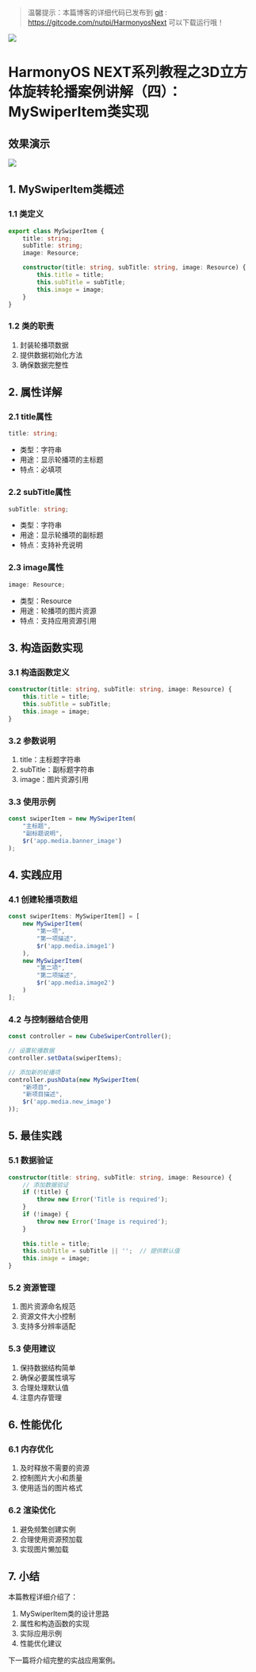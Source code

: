 > 温馨提示：本篇博客的详细代码已发布到 [git](https://gitcode.com/nutpi/HarmonyosNext) : https://gitcode.com/nutpi/HarmonyosNext 可以下载运行哦！

![](https://files.mdnice.com/user/47561/d5b6c4ac-1db7-4987-b69a-65e30abe2ed0.png)

# HarmonyOS NEXT系列教程之3D立方体旋转轮播案例讲解（四）：MySwiperItem类实现
## 效果演示

![](https://files.mdnice.com/user/47561/1206c9f5-ffbc-407e-be02-ed1889ad8419.gif)

## 1. MySwiperItem类概述

### 1.1 类定义
```typescript
export class MySwiperItem {
    title: string;
    subTitle: string;
    image: Resource;

    constructor(title: string, subTitle: string, image: Resource) {
        this.title = title;
        this.subTitle = subTitle;
        this.image = image;
    }
}
```

### 1.2 类的职责
1. 封装轮播项数据
2. 提供数据初始化方法
3. 确保数据完整性

## 2. 属性详解

### 2.1 title属性
```typescript
title: string;
```
- 类型：字符串
- 用途：显示轮播项的主标题
- 特点：必填项

### 2.2 subTitle属性
```typescript
subTitle: string;
```
- 类型：字符串
- 用途：显示轮播项的副标题
- 特点：支持补充说明

### 2.3 image属性
```typescript
image: Resource;
```
- 类型：Resource
- 用途：轮播项的图片资源
- 特点：支持应用资源引用

## 3. 构造函数实现

### 3.1 构造函数定义
```typescript
constructor(title: string, subTitle: string, image: Resource) {
    this.title = title;
    this.subTitle = subTitle;
    this.image = image;
}
```

### 3.2 参数说明
1. title：主标题字符串
2. subTitle：副标题字符串
3. image：图片资源引用

### 3.3 使用示例
```typescript
const swiperItem = new MySwiperItem(
    "主标题",
    "副标题说明",
    $r('app.media.banner_image')
);
```

## 4. 实践应用

### 4.1 创建轮播项数组
```typescript
const swiperItems: MySwiperItem[] = [
    new MySwiperItem(
        "第一项",
        "第一项描述",
        $r('app.media.image1')
    ),
    new MySwiperItem(
        "第二项",
        "第二项描述",
        $r('app.media.image2')
    )
];
```

### 4.2 与控制器结合使用
```typescript
const controller = new CubeSwiperController();

// 设置轮播数据
controller.setData(swiperItems);

// 添加新的轮播项
controller.pushData(new MySwiperItem(
    "新项目",
    "新项目描述",
    $r('app.media.new_image')
));
```

## 5. 最佳实践

### 5.1 数据验证
```typescript
constructor(title: string, subTitle: string, image: Resource) {
    // 添加数据验证
    if (!title) {
        throw new Error('Title is required');
    }
    if (!image) {
        throw new Error('Image is required');
    }
    
    this.title = title;
    this.subTitle = subTitle || '';  // 提供默认值
    this.image = image;
}
```

### 5.2 资源管理
1. 图片资源命名规范
2. 资源文件大小控制
3. 支持多分辨率适配

### 5.3 使用建议
1. 保持数据结构简单
2. 确保必要属性填写
3. 合理处理默认值
4. 注意内存管理

## 6. 性能优化

### 6.1 内存优化
1. 及时释放不需要的资源
2. 控制图片大小和质量
3. 使用适当的图片格式

### 6.2 渲染优化
1. 避免频繁创建实例
2. 合理使用资源预加载
3. 实现图片懒加载

## 7. 小结

本篇教程详细介绍了：
1. MySwiperItem类的设计思路
2. 属性和构造函数的实现
3. 实际应用示例
4. 性能优化建议

下一篇将介绍完整的实战应用案例。
